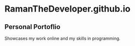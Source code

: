 # RamanTheDeveloper.github.io
## Personal Portoflio
Showcases my work online and my skills in programming.
